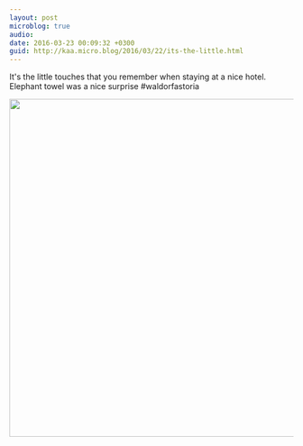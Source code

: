 ```yaml
---
layout: post
microblog: true
audio: 
date: 2016-03-23 00:09:32 +0300
guid: http://kaa.micro.blog/2016/03/22/its-the-little.html
---
```

It's the little touches that you remember when staying at a nice hotel. Elephant towel was a nice surprise #waldorfastoria

<img src="http://www.kaa.bz/uploads/2018/475a435678.jpg" width="600" height="600" />

